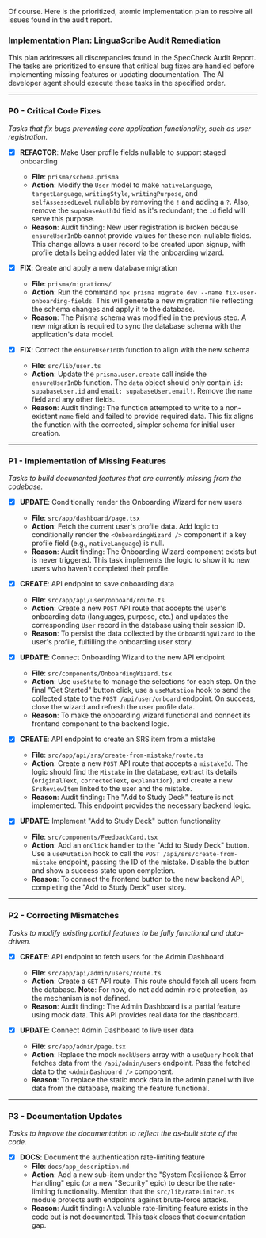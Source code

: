 Of course. Here is the prioritized, atomic implementation plan to resolve all issues found in the audit report.

### **Implementation Plan: LinguaScribe Audit Remediation**

This plan addresses all discrepancies found in the SpecCheck Audit Report. The tasks are prioritized to ensure that critical bug fixes are handled before implementing missing features or updating documentation. The AI developer agent should execute these tasks in the specified order.

---

### **P0 - Critical Code Fixes**
*Tasks that fix bugs preventing core application functionality, such as user registration.*

- [x] **REFACTOR**: Make User profile fields nullable to support staged onboarding
    - **File**: `prisma/schema.prisma`
    - **Action**: Modify the `User` model to make `nativeLanguage`, `targetLanguage`, `writingStyle`, `writingPurpose`, and `selfAssessedLevel` nullable by removing the `!` and adding a `?`. Also, remove the `supabaseAuthId` field as it's redundant; the `id` field will serve this purpose.
    - **Reason**: Audit finding: New user registration is broken because `ensureUserInDb` cannot provide values for these non-nullable fields. This change allows a user record to be created upon signup, with profile details being added later via the onboarding wizard.

- [x] **FIX**: Create and apply a new database migration
    - **File**: `prisma/migrations/`
    - **Action**: Run the command `npx prisma migrate dev --name fix-user-onboarding-fields`. This will generate a new migration file reflecting the schema changes and apply it to the database.
    - **Reason**: The Prisma schema was modified in the previous step. A new migration is required to sync the database schema with the application's data model.

- [x] **FIX**: Correct the `ensureUserInDb` function to align with the new schema
    - **File**: `src/lib/user.ts`
    - **Action**: Update the `prisma.user.create` call inside the `ensureUserInDb` function. The `data` object should only contain `id: supabaseUser.id` and `email: supabaseUser.email!`. Remove the `name` field and any other fields.
    - **Reason**: Audit finding: The function attempted to write to a non-existent `name` field and failed to provide required data. This fix aligns the function with the corrected, simpler schema for initial user creation.

---

### **P1 - Implementation of Missing Features**
*Tasks to build documented features that are currently missing from the codebase.*

- [x] **UPDATE**: Conditionally render the Onboarding Wizard for new users
    - **File**: `src/app/dashboard/page.tsx`
    - **Action**: Fetch the current user's profile data. Add logic to conditionally render the `<OnboardingWizard />` component if a key profile field (e.g., `nativeLanguage`) is null.
    - **Reason**: Audit finding: The Onboarding Wizard component exists but is never triggered. This task implements the logic to show it to new users who haven't completed their profile.

- [x] **CREATE**: API endpoint to save onboarding data
    - **File**: `src/app/api/user/onboard/route.ts`
    - **Action**: Create a new `POST` API route that accepts the user's onboarding data (languages, purpose, etc.) and updates the corresponding `User` record in the database using their session ID.
    - **Reason**: To persist the data collected by the `OnboardingWizard` to the user's profile, fulfilling the onboarding user story.

- [x] **UPDATE**: Connect Onboarding Wizard to the new API endpoint
    - **File**: `src/components/OnboardingWizard.tsx`
    - **Action**: Use `useState` to manage the selections for each step. On the final "Get Started" button click, use a `useMutation` hook to send the collected state to the `POST /api/user/onboard` endpoint. On success, close the wizard and refresh the user profile data.
    - **Reason**: To make the onboarding wizard functional and connect its frontend component to the backend logic.

- [x] **CREATE**: API endpoint to create an SRS item from a mistake
    - **File**: `src/app/api/srs/create-from-mistake/route.ts`
    - **Action**: Create a new `POST` API route that accepts a `mistakeId`. The logic should find the `Mistake` in the database, extract its details (`originalText`, `correctedText`, `explanation`), and create a new `SrsReviewItem` linked to the user and the mistake.
    - **Reason**: Audit finding: The "Add to Study Deck" feature is not implemented. This endpoint provides the necessary backend logic.

- [x] **UPDATE**: Implement "Add to Study Deck" button functionality
    - **File**: `src/components/FeedbackCard.tsx`
    - **Action**: Add an `onClick` handler to the "Add to Study Deck" button. Use a `useMutation` hook to call the `POST /api/srs/create-from-mistake` endpoint, passing the ID of the mistake. Disable the button and show a success state upon completion.
    - **Reason**: To connect the frontend button to the new backend API, completing the "Add to Study Deck" user story.

---

### **P2 - Correcting Mismatches**
*Tasks to modify existing partial features to be fully functional and data-driven.*

- [x] **CREATE**: API endpoint to fetch users for the Admin Dashboard
    - **File**: `src/app/api/admin/users/route.ts`
    - **Action**: Create a `GET` API route. This route should fetch all users from the database. **Note**: For now, do not add admin-role protection, as the mechanism is not defined.
    - **Reason**: Audit finding: The Admin Dashboard is a partial feature using mock data. This API provides real data for the dashboard.

- [x] **UPDATE**: Connect Admin Dashboard to live user data
    - **File**: `src/app/admin/page.tsx`
    - **Action**: Replace the mock `mockUsers` array with a `useQuery` hook that fetches data from the `/api/admin/users` endpoint. Pass the fetched data to the `<AdminDashboard />` component.
    - **Reason**: To replace the static mock data in the admin panel with live data from the database, making the feature functional.

---

### **P3 - Documentation Updates**
*Tasks to improve the documentation to reflect the as-built state of the code.*

- [x] **DOCS**: Document the authentication rate-limiting feature
    - **File**: `docs/app_description.md`
    - **Action**: Add a new sub-item under the "System Resilience & Error Handling" epic (or a new "Security" epic) to describe the rate-limiting functionality. Mention that the `src/lib/rateLimiter.ts` module protects auth endpoints against brute-force attacks.
    - **Reason**: Audit finding: A valuable rate-limiting feature exists in the code but is not documented. This task closes that documentation gap.